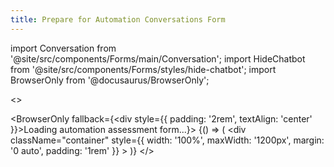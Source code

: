 ```yaml
---
title: Prepare for Automation Conversations Form
---
```


import Conversation from '@site/src/components/Forms/main/Conversation';
import HideChatbot from '@site/src/components/Forms/styles/hide-chatbot';
import BrowserOnly from '@docusaurus/BrowserOnly';

<>

<HideChatbot />

<BrowserOnly fallback={<div style={{ padding: '2rem', textAlign: 'center' }}>Loading automation assessment form...</div>}>
  {() => (
    <div 
      className="container" 
      style={{ width: '100%', maxWidth: '1200px', margin: '0 auto', padding: '1rem' }}
    >
      <Conversation />
    </div>
  )}
</BrowserOnly>
</>